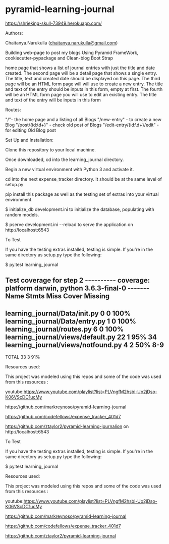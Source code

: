 # pyramid-learning-journal

https://shrieking-skull-73949.herokuapp.com/

Authors:

Chaitanya.Narukulla (chaitanya.narukulla@gmail.com)


Building web-page to post my blogs Using  Pyramid FrameWork,
cookiecutter-pypackage and Clean-blog Boot Strap

home page that shows a list of journal entries with just the title and date created.
The second page will be a detail page that shows a single entry. The title, text and created date should be displayed on this page.
The third page will  be an HTML form page will will use to create a new entry. The title and text of the entry should be inputs in this form, empty at first.
The fourth will   be an HTML form page you will use to edit an existing entry. The title and text of the entry will be inputs in this form

Routes:

"/"- the home page and a listing of all Blogs
"/new-entry" - to create a new Blog
"/post/{id:\d+}" - check old post of Blogs
"/edit-entry/{id:\d+}/edit" - for editing Old Blog post


Set Up and Installation:

Clone this repository to your local machine.

Once downloaded, cd into the learning_journal directory.

Begin a new virtual environment with Python 3 and activate it.

cd into the next expense_tracker directory. It should be at the same level of setup.py

pip install this package as well as the testing set of extras into your virtual environment.

$ initialize_db development.ini to initialize the database, populating with random models.

$ pserve development.ini --reload to serve the application on http://localhost:6543

To Test

If you have the testing extras installed, testing is simple. If you're in the same directory as setup.py type the following:

$ py.test learning_journal

Test coverage for step 2
---------- coverage: platform darwin, python 3.6.3-final-0 -------
Name                                 Stmts   Miss  Cover   Missing
------------------------------------------------------------------
learning_journal/Data/__init__.py        0      0   100%
learning_journal/Data/entry.py           1      0   100%
learning_journal/routes.py               6      0   100%
learning_journal/views/default.py       22      1    95%   34
learning_journal/views/notfound.py       4      2    50%   8-9
------------------------------------------------------------------
TOTAL                                   33      3    91%

Resources used:

This project was modeled using this repos and some of the code was used from this resources :

youtube:https://www.youtube.com/playlist?list=PLVngfM2hsbi-Uo2jDso-K06VScDC1ucMy

https://github.com/markreynoso/pyramid-learning-journal

https://github.com/codefellows/expense_tracker_401d7

https://github.com/ztaylor2/pyramid-learning-journalion on http://localhost:6543

To Test

If you have the testing extras installed, testing is simple. If you're in the same directory as setup.py type the following:

$ py.test learning_journal

Resources used:

This project was modeled using this repos and some of the code was used from this resources :



youtube:https://www.youtube.com/playlist?list=PLVngfM2hsbi-Uo2jDso-K06VScDC1ucMy

https://github.com/markreynoso/pyramid-learning-journal

https://github.com/codefellows/expense_tracker_401d7

https://github.com/ztaylor2/pyramid-learning-journal

